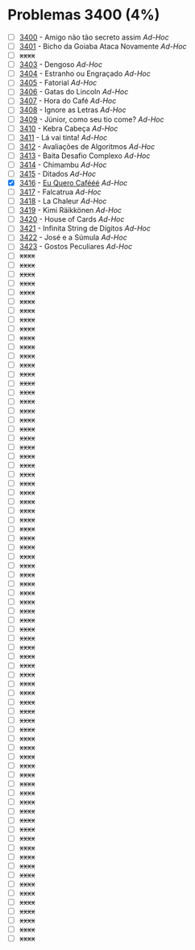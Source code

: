 # Problemas 3400 (4%)

- [ ]  [3400](https://www.beecrowd.com.br/judge/pt/problems/view/3400) - Amigo não tão secreto assim *Ad-Hoc*
- [ ]  [3401](https://www.beecrowd.com.br/judge/pt/problems/view/3401) - Bicho da Goiaba Ataca Novamente *Ad-Hoc*
- [ ] ~~xxxx~~
- [ ]  [3403](https://www.beecrowd.com.br/judge/pt/problems/view/3403) - Dengoso *Ad-Hoc*
- [ ]  [3404](https://www.beecrowd.com.br/judge/pt/problems/view/3404) - Estranho ou Engraçado *Ad-Hoc*
- [ ]  [3405](https://www.beecrowd.com.br/judge/pt/problems/view/3405) - Fatorial *Ad-Hoc*
- [ ]  [3406](https://www.beecrowd.com.br/judge/pt/problems/view/3406) - Gatas do Lincoln *Ad-Hoc*
- [ ]  [3407](https://www.beecrowd.com.br/judge/pt/problems/view/3407) - Hora do Café *Ad-Hoc*
- [ ]  [3408](https://www.beecrowd.com.br/judge/pt/problems/view/3408) - Ignore as Letras *Ad-Hoc*
- [ ]  [3409](https://www.beecrowd.com.br/judge/pt/problems/view/3409) - Júnior, como seu tio come? *Ad-Hoc*
- [ ]  [3410](https://www.beecrowd.com.br/judge/pt/problems/view/3410) - Kebra Cabeça *Ad-Hoc*
- [ ]  [3411](https://www.beecrowd.com.br/judge/pt/problems/view/3411) - Lá vai tinta! *Ad-Hoc*
- [ ]  [3412](https://www.beecrowd.com.br/judge/pt/problems/view/3412) - Avaliações de Algoritmos *Ad-Hoc*
- [ ]  [3413](https://www.beecrowd.com.br/judge/pt/problems/view/3413) - Baita Desafio Complexo *Ad-Hoc*
- [ ]  [3414](https://www.beecrowd.com.br/judge/pt/problems/view/3414) - Chimambu *Ad-Hoc*
- [ ]  [3415](https://www.beecrowd.com.br/judge/pt/problems/view/3415) - Ditados *Ad-Hoc*
- [x]  [3416](https://www.beecrowd.com.br/judge/pt/problems/view/3416) - [Eu Quero Cafééé](https://github.com/potigol/beecrowd/blob/master/src/3400/3416.poti) *Ad-Hoc*
- [ ]  [3417](https://www.beecrowd.com.br/judge/pt/problems/view/3417) - Falcatrua *Ad-Hoc*
- [ ]  [3418](https://www.beecrowd.com.br/judge/pt/problems/view/3418) - La Chaleur *Ad-Hoc*
- [ ]  [3419](https://www.beecrowd.com.br/judge/pt/problems/view/3419) - Kimi Räikkönen *Ad-Hoc*
- [ ]  [3420](https://www.beecrowd.com.br/judge/pt/problems/view/3420) - House of Cards *Ad-Hoc*
- [ ]  [3421](https://www.beecrowd.com.br/judge/pt/problems/view/3421) - Infinita String de Dígitos *Ad-Hoc*
- [ ]  [3422](https://www.beecrowd.com.br/judge/pt/problems/view/3422) - José e a Súmula *Ad-Hoc*
- [ ]  [3423](https://www.beecrowd.com.br/judge/pt/problems/view/3423) - Gostos Peculiares *Ad-Hoc*
- [ ] ~~xxxx~~
- [ ] ~~xxxx~~
- [ ] ~~xxxx~~
- [ ] ~~xxxx~~
- [ ] ~~xxxx~~
- [ ] ~~xxxx~~
- [ ] ~~xxxx~~
- [ ] ~~xxxx~~
- [ ] ~~xxxx~~
- [ ] ~~xxxx~~
- [ ] ~~xxxx~~
- [ ] ~~xxxx~~
- [ ] ~~xxxx~~
- [ ] ~~xxxx~~
- [ ] ~~xxxx~~
- [ ] ~~xxxx~~
- [ ] ~~xxxx~~
- [ ] ~~xxxx~~
- [ ] ~~xxxx~~
- [ ] ~~xxxx~~
- [ ] ~~xxxx~~
- [ ] ~~xxxx~~
- [ ] ~~xxxx~~
- [ ] ~~xxxx~~
- [ ] ~~xxxx~~
- [ ] ~~xxxx~~
- [ ] ~~xxxx~~
- [ ] ~~xxxx~~
- [ ] ~~xxxx~~
- [ ] ~~xxxx~~
- [ ] ~~xxxx~~
- [ ] ~~xxxx~~
- [ ] ~~xxxx~~
- [ ] ~~xxxx~~
- [ ] ~~xxxx~~
- [ ] ~~xxxx~~
- [ ] ~~xxxx~~
- [ ] ~~xxxx~~
- [ ] ~~xxxx~~
- [ ] ~~xxxx~~
- [ ] ~~xxxx~~
- [ ] ~~xxxx~~
- [ ] ~~xxxx~~
- [ ] ~~xxxx~~
- [ ] ~~xxxx~~
- [ ] ~~xxxx~~
- [ ] ~~xxxx~~
- [ ] ~~xxxx~~
- [ ] ~~xxxx~~
- [ ] ~~xxxx~~
- [ ] ~~xxxx~~
- [ ] ~~xxxx~~
- [ ] ~~xxxx~~
- [ ] ~~xxxx~~
- [ ] ~~xxxx~~
- [ ] ~~xxxx~~
- [ ] ~~xxxx~~
- [ ] ~~xxxx~~
- [ ] ~~xxxx~~
- [ ] ~~xxxx~~
- [ ] ~~xxxx~~
- [ ] ~~xxxx~~
- [ ] ~~xxxx~~
- [ ] ~~xxxx~~
- [ ] ~~xxxx~~
- [ ] ~~xxxx~~
- [ ] ~~xxxx~~
- [ ] ~~xxxx~~
- [ ] ~~xxxx~~
- [ ] ~~xxxx~~
- [ ] ~~xxxx~~
- [ ] ~~xxxx~~
- [ ] ~~xxxx~~
- [ ] ~~xxxx~~
- [ ] ~~xxxx~~
- [ ] ~~xxxx~~
